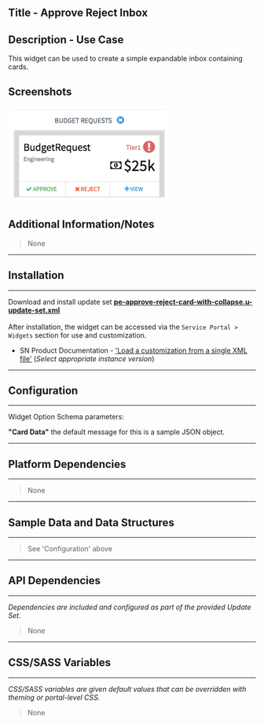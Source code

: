 ## Title - Approve Reject Inbox

## Description - Use Case

This widget can be used to create a simple expandable inbox containing cards.

## Screenshots
![alt text](../../images/pe-approve-reject-inbox.png "Approve Reject Inbox")

## Additional Information/Notes 
> None
---
## Installation
---
Download and install update set **[pe-approve-reject-card-with-collapse.u-update-set.xml](pe-approve-reject-card-with-collapse.u-update-set.xml)** <br/><br/>
After installation, the widget can be accessed via the `Service Portal > Widgets` section for use and customization.<br/>
* SN Product Documentation - ['Load a customization from a single XML file'](https://docs.servicenow.com/search?q=Load+a+customization+from+a+single+XML+file)   (<i>Select appropriate instance version</i>)
---
## Configuration
---
Widget Option Schema parameters:

**"Card Data"** the default message for this is a sample JSON object.

---
## Platform Dependencies
---
> None
---
## Sample Data and Data Structures
---
> See 'Configuration' above
---
## API Dependencies
---
<i>Dependencies are included and configured as part of the provided Update Set.</i>
> None
---
## CSS/SASS Variables
---
_CSS/SASS variables are given default values that can be overridden with theming or portal-level CSS._
> None